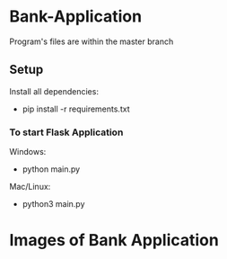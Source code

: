 # Bank-Application 
Program's files are within the master branch

## Setup
Install all dependencies:
- pip install -r requirements.txt   

### To start Flask Application
Windows:
- python main.py   

Mac/Linux:
- python3 main.py  


# Images of Bank Application
